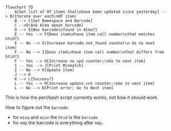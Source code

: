 ```mermaid
flowchart TD
    A[Get list of HT items that\nhave been updated since yesterday] --> B(Iterate over each\nHT item)
    B --> C[Get Namespace and Barcode]
    C -->D(Ask Alma about barcode)
    D --> E{Was barcode\nfound in Alma?}
    E -- Yes --> F{Does item\nhave item call number\nthat matches htid?}
    E -- No --> G(Increase barcode_not_found counter\n Go to next item)
    F -- No --> I{Does item\nhave item call number\nthat differs from htid?}
    F -- Yes --> H[Increase no_upd counter;\nGo to next item]
    I -- Yes --> J[Print Mismatch]
    I -- No --> K[Update Item]
    J --> K
    K --> L{Success?}
    L -- Yes --> M[Increase update_cnt counter;\nGo to next item]
    L -- No --> N[Print error; Go to Next item]
```
This is how the perl/bash script currently works, not how it should work.

How to figure out the `barcode`:
* for `miua` and `miun` the `htid` is the `barcode`
* for `mdp` the barcode is everything after `mdp.`

